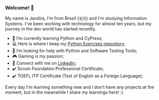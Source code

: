 ### Welcome! 👋

My name is Jandira, I'm from Brazil (:brazil:) and I'm studying Information Systems. 
I've been working with technology for almost ten years, but my journey in the dev world has started recently.

- 🌱 I’m currently learning Python and CyPress;
- 💻 Here is where I keep my [Python Exercises repository](https://github.com/jandirafviana/python-exercises);
- 🤔 I’m looking for help with Python and Software Testing Tools;
- 🎮 Gaming is my passion;
- 💼 Connect with me on [LinkedIn](https://www.linkedin.com/in/j-viana-/);
- ✔️ Scrum Foundation Professional Certificate;
- ✔️ TOEFL ITP Certificate (Test of English as a Foreign Language);

Every day I'm learning something new and I don't have any projects at the moment, but in the meanwhile I share my learnings here! :)
